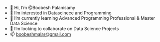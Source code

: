 - 👋 Hi, I’m @Boobesh Palanisamy
- 👀 I’m interested in Datascinece and Programming
- 🌱 I’m currently learning  Advanced Programming Professional & Master Data Science
- 💞️ I’m looking to collaborate on Data Science Projects
- 📫 boobeshmalar@gmail.com



<!---
BoobeshPalanisamy/BoobeshPalanisamy is a ✨ special ✨ repository because its `README.md` (this file) appears on your GitHub profile.
You can click the Preview link to take a look at your changes.
--->
